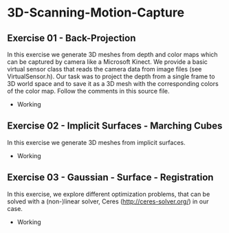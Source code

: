 # 3D-Scanning-Motion-Capture

## Exercise 01 - Back-Projection
In this exercise we generate 3D meshes from depth and color maps which can be captured by camera
like a Microsoft Kinect. We provide a basic virtual sensor class that reads the camera data from image files
(see VirtualSensor.h). Our task was to project the depth from a single frame to 3D world space and to save it
as a 3D mesh with the corresponding colors of the color map. Follow the comments in this source file.
- Working

## Exercise 02 - Implicit Surfaces - Marching Cubes
In this exercise we generate 3D meshes from implicit surfaces.
- Working

## Exercise 03 - Gaussian - Surface - Registration
In this exercise, we explore different optimization problems, that can be solved with a (non-)linear solver,
Ceres (http://ceres-solver.org/) in our case.
- Working
